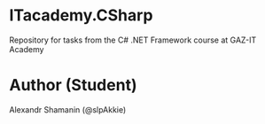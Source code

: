 # ITacademy.CSharp

Repository for tasks from the C# .NET Framework course at GAZ-IT Academy

# Author (Student)

Alexandr Shamanin (@slpAkkie)
